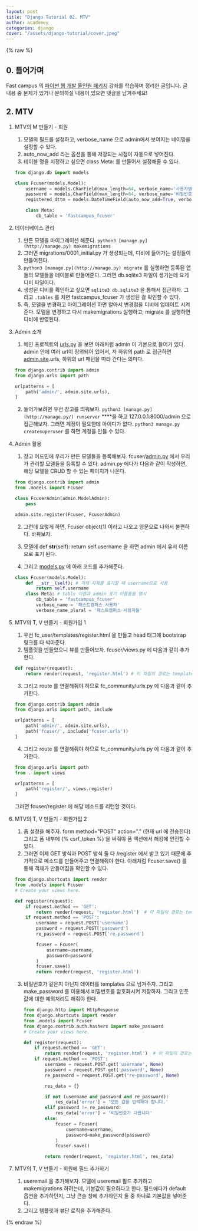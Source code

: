 ```yaml
---
layout: post
title: "Django Tutorial 02. MTV"
author: academey
categories: django
cover: "/assets/django-tutorial/cover.jpeg"
---
```

{% raw %}
## 0. 들어가며
Fast campus 의 [파이썬 웹 개발 올인원 패키지](https://www.fastcampus.co.kr/dev_online_pyweb/) 강좌를 학습하며 정리한 글입니다. 글 내용 중 문제가 있거나 문의하실 내용이 있으면 댓글을 남겨주세요!

## 2. MTV

1. MTV의 M 만들기 - 회원
    1. 모델의 필드를 설정하고, verbose_name 으로 admin에서 보여지는 네이밍을 설정할 수 있다.
    2. auto_now_add 라는 옵션을 통해 저장되는 시점이 자동으로 넣어진다.
    3. 테이블 명을 지정하고 싶으면 class Meta: 를 만들어서 설정해줄 수 있다.
    ```python
    from django.db import models
    
    class Fcuser(models.Model):
        username = models.CharField(max_length=64, verbose_name='사용자명')
        password = models.CharField(max_length=64, verbose_name='비밀번호')
        registered_dttm = models.DateTimeField(auto_now_add=True, verbose_name='등록시간')
    
        class Meta:
            db_table = 'fastcampus_fcuser'
    ```

2. 데이터베이스 관리
    1. 만든 모델을 마이그레이션 해준다. `python3 [manage.py](http://manage.py) makemigrations`
    2. 그러면 migrations/0001_initial.py 가 생성되는데, 디비에 들어가는 설정들이 만들어진다.
    3. `python3 [manage.py](http://manage.py) migrate` 를 실행하면 등록된 앱들의 모델들을 테이블로 만들어준다. 그러면 db.sqlite3 파일이 생기는데 요게 디비 파일이다.
    4. 생성된 디비를 확인하고 싶으면 `sqlite3 db.sqlite3` 을 통해서 접근하자. 그리고 `.tables` 를 치면 fastcampus_fcuser 가 생성된 걸 확인할 수 있다.
    5. 즉, 모델을 변경하고 마이그레이션 하면 알아서 변경점을 디비에 업데이트 시켜준다. 모델을 변경하고 다시 makemigrations 실행하고, migrate 를 실행하면 디비에 반영된다.

3. Admin 소개
    1. 메인 프로젝트의 [urls.py](http://urls.py) 을 보면 아래처럼 admin 이 기본으로 들어가 있다. admin 안에 여러 url이 정의되어 있어서, 저 하위의 path 로 접근하면 [admin.site](http://admin.site).urls, 하위의 url 패턴을 따라 간다는 의미다.
    ```python
    from django.contrib import admin
    from django.urls import path
    
    urlpatterns = [
        path('admin/', admin.site.urls),
    ]
    ```

    2. 들어가보려면 우선 장고를 띄워보자. `python3 [manage.py](http://manage.py/) runserver` ****을 하고 127.0.0.1:8000/admin 으로 접근해보자. 그러면 계정이 필요한데 아이디가 없다. `python3 manage.py createsuperuser` 를 하면 계정을 만들 수 있다.

4. Admin 활용
    1. 장고 어드민에 우리가 만든 모델들을 등록해보자. fcuser/[admin.py](http://admin.py) 에서 우리가 관리할 모델들을 등록할 수 있다. admin.py 에다가 다음과 같이 작성하면, 해당 모델을 CRUD 할 수 있는 페이지가 나온다.
    ```python
    from django.contrib import admin
    from .models import Fcuser
    
    class FcuserAdmin(admin.ModelAdmin):
        pass
    
    admin.site.register(Fcuser, FcuserAdmin)
    ```

    2. 그런데 요렇게 하면, Fcuser object(1) 이라고 나오고 영문으로 나와서 불편하다. 바꿔보자.

    3. 모델에 def __str__(self): return self.username 을 하면 admin 에서 유저 이름으로 표기 된다. 

    4. 그리고 [models.py](http://admin.py) 에 아래 코드를 추가해준다.
    ```python
    class Fcuser(models.Model):
        def __str__(self): # 객체 자체를 표기할 때 username으로 사용
            return self.username
        class Meta: # table 이름과 admin 표기 이름들을 명시
            db_table = 'fastcampus_fcuser'
            verbose_name = '패스트캠퍼스 사용자'
            verbose_name_plural = '패스트캠퍼스 사용자들'
    ```

5. MTV의 T, V 만들기 - 회원가입 1
    1. 우선 fc_user/templates/register.html 을 만들고 head 태그에 bootstrap 링크를 다 박아준다.
    2. 템플릿을 만들었으니 뷰를 만들어보자. fcuser/views.py 에 다음과 같이 추가한다. 
    ```python
    def register(request):
        return render(request, 'register.html') # 이 파일의 경로는 templates 을 보고 있으니 거기서 관리하면 될듯
    ```

    3. 그리고 route 를 연결해줘야 하므로 fc_community/urls.py 에 다음과 같이 추가한다. 
    ```python
    from django.contrib import admin
    from django.urls import path, include
    
    urlpatterns = [
        path('admin/', admin.site.urls),
        path('fcuser/', include('fcuser.urls'))
    ]
    ```

    4. 그리고 route 를 연결해줘야 하므로 fc_community/urls.py 에 다음과 같이 추가한다. 
    ```python
    from django.urls import path
    from . import views
    
    urlpatterns = [
        path('register/', views.register)
    ]
    ```

    그러면 fcuser/register 에 해당 메소드를 리턴할 것이다.

6. MTV의 T, V 만들기 - 회원가입 2
    1. 폼 설정을 해주자. form method="POST" action="." (현재 url 에 전송한다) 그리고 폼 내부에 {% csrf_token %} 을 써줘야 폼 액션에서 해킹에 안전할 수 있다.
    2. 그러면 이제 GET 방식과 POST 방식 둘 다 /register 에서 받고 있기 때문에 추가적으로 메소드를 만들어주고 연결해줘야 한다. 아래처럼 Fcuser.save() 를 통해 객체가 만들어짐을 확인할 수 있다.

    ```python
    from django.shortcuts import render
    from .models import Fcuser
    # Create your views here.
    
    def register(request):
        if request.method == 'GET':
            return render(request, 'register.html')  # 이 파일의 경로는 templates 을 보고 있으니 거기서 있으면 연결해준다.
        if request.method == 'POST':
            username = request.POST['username']
            password = request.POST['password']
            re_password = request.POST['re-password']
    
            fcuser = Fcuser(
                username=username,
                password=password
            )
            fcuser.save()
            return render(request, 'register.html')
    ```

    3. 비밀번호가 같은지 아닌지 데이터를 templates 으로 넘겨주자. 그리고 make_password 를 이용해서 비밀번호를 암호화시켜 저장하자. 그리고 인풋값에 대한 예외처리도 해줘야 한다. 
        ```python
        from django.http import HttpResponse
        from django.shortcuts import render
        from .models import Fcuser
        from django.contrib.auth.hashers import make_password
        # Create your views here.
        
        def register(request):
            if request.method == 'GET':
                return render(request, 'register.html')  # 이 파일의 경로는 templates 을 보고 있으니 거기서 있으면 연결해준다.
            if request.method == 'POST':
                username = request.POST.get('username', None)
                password = request.POST.get('password', None)
                re_password = request.POST.get('re-password', None)
        
                res_data = {}
        
                if not (username and password and re_password):
                    res_data['error'] = '모든 값을 입력해야 합니다.'
                elif password != re_password:
                    res_data['error'] = '비밀번호가 다릅니다'
                else:
                    fcuser = Fcuser(
                        username=username,
                        password=make_password(password)
                    )
                    fcuser.save()
        
                return render(request, 'register.html', res_data)
        ```
7. MTV의 T, V 만들기 - 회원에 필드 추가하기
    1. useremail 을 추가해보자. 모델에 useremail 필드 추가하고 makemigrations 하려는데, 기본값이 필요하다고 한다. 필드에다가 default 옵션을 추가하던지, 그냥 콘솔 창에 추가하던지 둘 중 하나로 기본값을 넣어준다.
    2. 그리고 템플릿과 뷰단 로직을 추가해준다. 

{% endraw %}